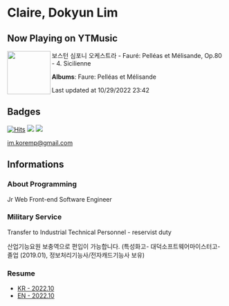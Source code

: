# Claire, Dokyun Lim

## Now Playing on YTMusic

[<img align="left" width="100" src="https://lh3.googleusercontent.com/DbkRURyQthVj5kRv8A-v_IAjlIiS2LV1Wvj89p2fYIu2awkXHctvJ37OAbyJ3GRvhf0Djx1jQkwkwbgT">](https://music.youtube.com/watch?v=ybfffKpirNo)

보스턴 심포니 오케스트라 - Fauré: Pelléas et Mélisande, Op.80 - 4. Sicilienne

**Albums**: Faure: Pelléas et Mélisande

Last updated at 10/29/2022 23:42

## Badges

[![Hits](https://hits.seeyoufarm.com/api/count/incr/badge.svg?url=https%3A%2F%2Fgithub.com%2Fkoremp%2Fkormep&count_bg=%2379C83D&title_bg=%23555555&icon=&icon_color=%23E7E7E7&title=hits&edge_flat=false)](https://hits.seeyoufarm.com)
<a href="https://dev.to/koremp"><img src="https://img.shields.io/badge/dev.to-0A0A0A?style=for-the-badge&logo=devdotto&logoColor=white"/></a>
<a href="https://www.linkedin.com/in/koremp"><img src="https://img.shields.io/badge/LinkedIn-0077B5?style=flat-square&logo=linkedin&logoColor=white"/></a>

im.koremp@gmail.com

## Informations

### About Programming

Jr Web Front-end Software Engineer

### Military Service

Transfer to Industrial Technical Personnel - reservist duty

산업기능요원 보충역으로 편입이 가능합니다. (특성화고- 대덕소프트웨어마이스터고- 졸업 (2019.01), 정보처리기능사/전자캐드기능사 보유)

### Resume

* [KR - 2022.10](./resume/README.md)
* [EN - 2022.10](./resume/README.en.md)

